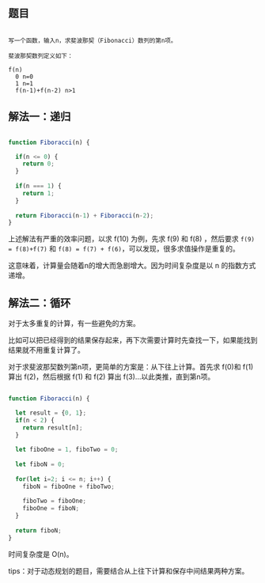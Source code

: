 
## 题目

```

写一个函数，输入n，求斐波那契（Fibonacci）数列的第n项。

斐波那契数列定义如下：

f(n)
  0 n=0
  1 n=1
  f(n-1)+f(n-2) n>1

```

## 解法一：递归

```javascript

function Fiboracci(n) {

  if(n <= 0) {
    return 0;
  }
  
  if(n === 1) {
    return 1;
  }
  
  return Fiboracci(n-1) + Fiboracci(n-2);
}

```

上述解法有严重的效率问题，以求 f(10) 为例，先求 f(9) 和 f(8) ，然后要求 `f(9) = f(8)+f(7)` 和 `f(8) = f(7) + f(6)`，可以发现，很多求值操作是重复的。


这意味着，计算量会随着n的增大而急剧增大。因为时间复杂度是以 n 的指数方式递增。

## 解法二：循环

对于太多重复的计算，有一些避免的方案。

比如可以把已经得到的结果保存起来，再下次需要计算时先查找一下，如果能找到结果就不用重复计算了。

对于求斐波那契数列第n项，更简单的方案是：从下往上计算。首先求 f(0)和 f(1) 算出 f(2)，然后根据 f(1) 和 f(2) 算出 f(3)...以此类推，直到第n项。

```javascript

function Fiboracci(n) {

  let result = {0, 1};
  if(n < 2) {
    return result[n];
  }
  
  let fiboOne = 1, fiboTwo = 0;
  
  let fiboN = 0;
  
  for(let i=2; i <= n; i++) {
    fiboN = fiboOne + fiboTwo;
    
    fiboTwo = fiboOne;
    fiboOne = fiboN;
  }
  
  return fiboN;
}

```

时间复杂度是 O(n)。

tips：对于动态规划的题目，需要结合从上往下计算和保存中间结果两种方案。
